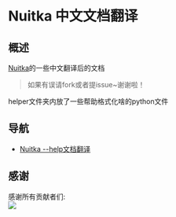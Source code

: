 # Nuitka 中文文档翻译

## 概述

[Nuitka](https://github.com/Nuitka/Nuitka)的一些中文翻译后的文档
> 如果有误请fork或者提issue~谢谢啦！

helper文件夹内放了一些帮助格式化啥的python文件

## 导航

* [Nuitka --help文档翻译](docs/--help.md)

## 感谢
感谢所有贡献者们:  
<a href="https://github.com/erduotong/nuitka-doc-zh/graphs/contributors"><img src="https://contrib.rocks/image?repo=erduotong/nuitka-doc-zh&anon=1&max=100000000"></a>